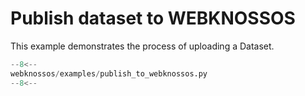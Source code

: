 # Publish dataset to WEBKNOSSOS

This example demonstrates the process of uploading a Dataset. 

```python
--8<--
webknossos/examples/publish_to_webknossos.py
--8<--
```
